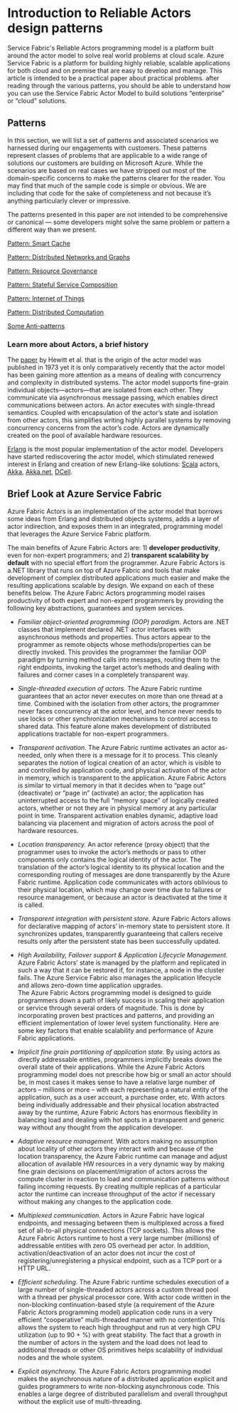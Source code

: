 ﻿<properties
   pageTitle="Azure Service Fabric Actors introduction to patterns & anti-patterns"
   description="design patterns that work well with Service Fabric Actors"
   services="service-fabric"
   documentationCenter=".net"
   authors="vturecek"
   manager="timlt"
   editor=""/>

<tags
   ms.service="service-fabric"
   ms.devlang="dotnet"
   ms.topic="article"
   ms.tgt_pltfrm="NA"
   ms.workload="NA"
   ms.date="08/11/2015"
   ms.author="vturecek"/>

# Introduction to Reliable Actors design patterns
Service Fabric's Reliable Actors programming model is a platform built around the actor model to solve real world problems at cloud scale. Azure Service Fabric is a platform for building highly reliable, scalable applications for both cloud and on premise that are easy to develop and manage.
This article is intended to be a practical paper about practical problems.  after reading through the various patterns, you should be able to understand how you can use the Service Fabric Actor Model to build solutions “enterprise” or “cloud” solutions.

## Patterns
In this section, we will list a set of patterns and associated scenarios we harnessed during our engagements with customers.
These patterns represent classes of problems that are applicable to a wide range of solutions our customers are building on Microsoft Azure.
While the scenarios are based on real cases we have stripped out most of the domain-specific concerns to make the patterns clearer for the reader. You may find that much of the sample code is simple or obvious. We are including that code for the sake of completeness and not because it’s anything particularly clever or impressive.

The patterns presented in this paper are not intended to be comprehensive or canonical — some developers might solve the same problem or pattern a different way than we present.

[Pattern: Smart Cache](service-fabric-reliable-actors-pattern-smart-cache.md)

[Pattern: Distributed Networks and Graphs](service-fabric-reliable-actors-pattern-distributed-networks-and-graphs.md)

[Pattern: Resource Governance](service-fabric-reliable-actors-pattern-resource-governance.md)

[Pattern: Stateful Service Composition](service-fabric-reliable-actors-pattern-stateful-service-composition.md)

[Pattern: Internet of Things](service-fabric-reliable-actors-pattern-internet-of-things.md)

[Pattern: Distributed Computation](service-fabric-reliable-actors-pattern-distributed-computation.md)

[Some Anti-patterns](service-fabric-reliable-actors-anti-patterns.md)

### Learn more about Actors, a brief history
The [paper](http://dl.acm.org/citation.cfm?id=1624804) by Hewitt et al. that is the origin of the actor model was published in 1973 yet it is only comparatively recently that the actor model has been gaining more attention as a means of dealing with concurrency and complexity in distributed systems.
The actor model supports fine-grain individual objects—actors—that are isolated from each other. They communicate via asynchronous message passing, which enables direct communications between actors. An actor executes with single-thread semantics. Coupled with encapsulation of the actor’s state and isolation from other actors, this simplifies writing highly parallel systems by removing concurrency concerns from the actor’s code. Actors are dynamically created on the pool of available hardware resources.

[Erlang](http://www.erlang.org/)  is the most popular implementation of the actor model. Developers have started rediscovering the actor model, which stimulated renewed interest in Erlang and creation of new Erlang-like solutions: [Scala](http://www.scala-lang.org/) actors, [Akka](http://akka.io), [Akka.net](http://getakka.net/), [DCell](http://research.microsoft.com/pubs/75988/dcell.pdf).

## Brief Look at Azure Service Fabric
Azure Fabric Actors is an implementation of the actor model that borrows some ideas from Erlang and distributed objects systems, adds a layer of actor indirection, and exposes them in an integrated, programming model that leverages the Azure Service Fabric platform.

The main benefits of Azure Fabric Actors are: 1) **developer productivity**, even for non-expert programmers; and 2) **transparent scalability by default** with no special effort from the programmer. Azure Fabric Actors is a.NET library that runs on top of Azure Fabric and tools that make development of complex distributed applications much easier and make the resulting applications scalable by design. We expand on each of these benefits below.
The Azure Fabric Actors programming model raises productivity of both expert and non-expert programmers by providing the following key abstractions, guarantees and system services.

* *Familiar object-oriented programming (OOP) paradigm*. Actors are .NET classes that implement declared .NET actor interfaces with asynchronous methods and properties. Thus actors appear to the programmer as remote objects whose methods/properties can be directly invoked. This provides the programmer the familiar OOP paradigm by turning method calls into messages, routing them to the right endpoints, invoking the target actor’s methods and dealing with failures and corner cases in a completely transparent way.

* *Single-threaded execution of actors.* The Azure Fabric runtime guarantees that an actor never executes on more than one thread at a time. Combined with the isolation from other actors, the programmer never faces concurrency at the actor level, and hence never needs to use locks or other synchronization mechanisms to control access to shared data. This feature alone makes development of distributed applications tractable for non-expert programmers.

* *Transparent activation.* The Azure Fabric runtime activates an actor as-needed, only when there is a message for it to process. This cleanly separates the notion of logical creation of an actor, which is visible to and controlled by application code, and physical activation of the actor in memory, which is transparent to the application. Azure Fabric Actors is similar to virtual memory in that it decides when to “page out” (deactivate) or “page in” (activate) an actor; the application has uninterrupted access to the full “memory space” of logically created actors, whether or not they are in physical memory at any particular point in time. Transparent activation enables dynamic, adaptive load balancing via placement and migration of actors across the pool of hardware resources.

* *Location transparency.* An actor reference (proxy object) that the programmer uses to invoke the actor’s methods or pass to other components only contains the logical identity of the actor. The translation of the actor’s logical identity to its physical location and the corresponding routing of messages are done transparently by the Azure Fabric runtime. Application code communicates with actors oblivious to their physical location, which may change over time due to failures or resource management, or because an actor is deactivated at the time it is called.

* *Transparent integration with persistent store.* Azure Fabric Actors allows for declarative mapping of actors’ in-memory state to persistent store. It synchronizes updates, transparently guaranteeing that callers receive results only after the persistent state has been successfully updated.

* *High Availability, Failover support & Application Lifecycle Management.* Azure Fabric Actors’ state is managed by the platform and replicated in such a way that it can be restored if, for instance, a node in the cluster fails. The Azure Service Fabric also manages the application lifecycle and allows zero-down time application upgrades.  
The Azure Fabric Actors programming model is designed to guide programmers down a path of likely success in scaling their application or service through several orders of magnitude. This is done by incorporating proven best practices and patterns, and providing an efficient implementation of lower level system functionality. Here are some key factors that enable scalability and performance of Azure Fabric applications.

* *Implicit fine grain partitioning of application state.* By using actors as directly addressable entities, programmers implicitly breaks down the overall state of their applications. While the Azure Fabric Actors programming model does not prescribe how big or small an actor should be, in most cases it makes sense to have a relative large number of actors – millions or more – with each representing a natural entity of the application, such as a user account, a purchase order, etc. With actors being individually addressable and their physical location abstracted away by the runtime, Azure Fabric Actors has enormous flexibility in balancing load and dealing with hot spots in a transparent and generic way without any thought from the application developer.

* *Adaptive resource management.* With actors making no assumption about locality of other actors they interact with and because of the location transparency, the Azure Fabric runtime can manage and adjust allocation of available HW resources in a very dynamic way by making fine grain decisions on placement/migration of actors across the compute cluster in reaction to load and communication patterns without failing incoming requests. By creating multiple replicas of a particular actor the runtime can increase throughput of the actor if necessary without making any changes to the application code.

* *Multiplexed communication.* Actors in Azure Fabric have logical endpoints, and messaging between them is multiplexed across a fixed set of all-to-all physical connections (TCP sockets). This allows the Azure Fabric Actors runtime to host a very large number (millions) of addressable entities with zero OS overhead per actor. In addition, activation/deactivation of an actor does not incur the cost of registering/unregistering a physical endpoint, such as a TCP port or a HTTP URL.

* *Efficient scheduling.* The Azure Fabric runtime schedules execution of a large number of single-threaded actors across a custom thread pool with a thread per physical processor core. With actor code written in the non-blocking continuation-based style (a requirement of the Azure Fabric Actors programming model) application code runs in a very efficient “cooperative” multi-threaded manner with no contention. This allows the system to reach high throughput and run at very high CPU utilization (up to 90 + %) with great stability. The fact that a growth in the number of actors in the system and the load does not lead to additional threads or other OS primitives helps scalability of individual nodes and the whole system.

* *Explicit asynchrony.* The Azure Fabric Actors programming model makes the asynchronous nature of a distributed application explicit and guides programmers to write non-blocking asynchronous code. This enables a large degree of distributed parallelism and overall throughput without the explicit use of multi-threading.
